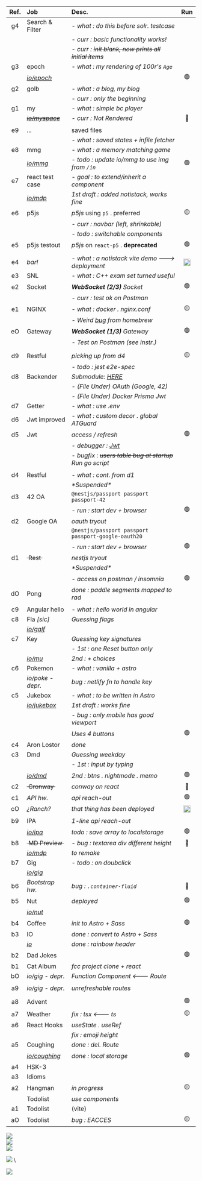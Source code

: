 <!--
<a href='https://nuoxoxo.github.io/snk'><img src='https://deno.com/images/artwork/HypnoDeno.gif?__frsh_c=dad2' width=13px></a> _New!_  \
<a href="https://nuoxoxo.github.io/ranch"><img src='https://media.tenor.com/D-LrcqeyoN0AAAAi/hand-falcaolucas.gif' width='13px' /></a> _New!_  
-->

| Ref.    | Job                        | Desc.                                  | Run 
| :-----: | :------------------------- | :------------------------------------- | :------------: |
| g4      | Search & Filter            | - _what : do this before solr. testcase_
|         |                            | - _curr : basic functionality works!_
|         |                            | - _curr : ~~init blank, now prints all initial items~~_
| g3      | epoch                      | - _what : my rendering of 100r's `Age`_ 
|         | [*io/epoch*](https://nuoxoxo.github.io/epoch) | | :green_circle: 
| g2      | golb                       | - _what : a blog, my blog_ 
|         |                            | - _curr : only the beginning_  
| g1      | my ` `                     | - _what : simple bc player_ 
|         | [~~*io/myspace*~~](https://nuoxoxo.github.io/myspace) | - _curr : Not Rendered_  | :red_circle: 
||
| e9      | ...                        | saved files
|         |                            | - _what : saved states + infile fetcher_ 
| e8      | mmg                        | - _what : a memory matching game_ 
|         | [*io/mmg*](https://nuoxoxo.github.io/mmg) | - _todo : update io/mmg to use img from `/in`_ | :green_circle:
| e7      | react test case            | - _goal : to extend/inherit a component_ | 
|         | [*io/mdp*](https://nuoxoxo.github.io/mdp) | _1st draft : added notistack, works fine_ 
| e6      | p5js                       | _p5js_ using `p5` . preferred          | :yellow_circle: 
|         |                            | - _curr : navbar (left, shrinkable)_
|         |                            | - _todo : switchable components_
| e5      | p5js testout               | _p5js_ on `react-p5` . **deprecated**  | :green_circle: 
||
| e4      | _bar!_                     | - _what : a notistack vite demo ---> deployment_  | <a href='https://nuoxoxo.github.io/snk'><img src='https://deno.com/images/artwork/HypnoDeno.gif?__frsh_c=dad2' width=19px></a>
| e3      | SNL                        | - _what : C++ exam set turned useful_ 
| e2      | Socket                     | _**WebSocket (2/3)** Socket_           | :green_circle: 
||| _- curr : test ok on Postman_ 
| e1      | NGINX                      | - _what : docker . nginx.conf_           | :yellow_circle: 
||| _- Weird [bug](e1-ngx/README.md) from homebrew_
| eO      | Gateway                    | _**WebSocket (1/3)** Gateway_          | :green_circle: 
||| _- Test on Postman (see instr.)_ 
||
| d9      | Restful                    | _picking up from *d4*_                 | :yellow_circle:
||| _- todo : jest e2e-spec_
| d8      | Backender                  | _Submodule: [HERE](https://github.com/nuoxoxo/backender)_ 
||| _- (File Under) OAuth (Google, 42)_
||| _- (File Under) Docker Prisma Jwt_
| d7      | Getter                     | - _what : use .env_ 
| d6      | Jwt improved               | - _what : custom decor . global ATGuard_ 
| d5      | Jwt                        | _access / refresh_                      | :green_circle:
|         |                            | - _debugger : [Jwt](https://jwt.io)_ 
|         |                            | - _bugfix : ~~users table bug at startup~~ Run go script_
||
| d4      | Restful                    | - _what : cont. from d1_ 
|         |                            | _\*Suspended\*_  
| d3      | 42 OA                      | `@nestjs/passport passport passport-42` 
|         |                            | - _run : start dev + browser_            | :green_circle: 
| d2      | Google OA                  | _oauth tryout_ 
|         |                            | `@nestjs/passport passport passport-google-oauth20`
|         |                            | - _run : start dev + browser_            | :green_circle: 
| d1      | ~~&nbsp;Rest&nbsp;~~       | _nestjs tryout_ 
|         |                            | _\*Suspended\*_   
|         |                            | - _access on postman / insomnia_      | :green_circle: 
| dO      | Pong                       | _done : paddle segments mapped to rad_ 
||
| c9      | Angular hello              | - _what : hello world in angular_
| c8      | Fla _[sic]_                | _Guessing flags_ 
|         | [*io/galf*](https://nuoxoxo.github.io/galf)
| c7      | Key                        | _Guessing key signatures_ 
|         |                            | - _1st : one Reset button only_
|         | [*io/mu*](https://nuoxoxo.github.io/mu)| _2nd : + choices_
| c6      | Pokemon                    | - _what : vanilla + astro_ 
|         | _io/poke - depr._                   | _bug : netlify fn to handle key_ 
| c5      | Jukebox                    | - _what : to be written in Astro_ 
|         | [*io/jukebox*](https://nuoxoxo.github.io/jukebox) | _1st draft : works fine_ 
|         |                            | - _bug : only mobile has good viewport_ 
|         |                            | _Uses 4 buttons_ | :green_circle: 
| c4      | Aron Lostor                | _done_ 
| c3      | Dmd                        | _Guessing weekday_ 
|         |                            | - _1st : input by typing_ 
|         | [*io/dmd*](https://nuoxoxo.github.io/dmd)| _2nd : btns . nightmode . memo_| :green_circle: 
| c2      | ~~&nbsp;Cronway&nbsp;~~    | _conway on react_                      | :red_circle:
| c1      | _API hw._                  | _api reach-out_                        | :green_circle:
| cO      | _¿Ranch?_ | _that thing has been deployed_ | <a href="https://nuoxoxo.github.io/ranch"><img src='https://media.tenor.com/D-LrcqeyoN0AAAAi/hand-falcaolucas.gif' width='19px' /></a>
||
| b9      | IPA                        | _1-line api reach-out_ 
|| [*io/ipa*](https://nuoxoxo.github.io/ipa) | _todo : save array to localstorage_ | :green_circle:
| b8      | ~~&nbsp;MD Preview&nbsp;~~ | - _bug : textarea div different height_ | :red_circle: 
|| [*io/mdp*](https://nuoxoxo.github.io/mdp) | _to remake_ 
| b7      | Gig                        | - _todo : on doubclick_ 
|| [*io/gig*](https://nuoxoxo.github.io/gig) 
| b6      | _Bootstrap hw._            | _bug : `.container-fluid`_             | :red_circle:
| b5      | Nut                        | _deployed_                             | :green_circle:
|| [*io/nut*](https://nuoxoxo.github.io/nut) 
| b4      | Coffee                     | _init to Astro + Sass_                 | :green_circle:
| b3      | IO                         | _done : convert to Astro + Sass_ 
|| [*io*](https://nuoxoxo.github.io)   | _done : rainbow header_ 
| b2      | Dad Jokes                  |                                        | :green_circle:
| b1      | Cat Album                  | _fcc project clone + react_ 
| bO      | _io/gig - depr._           | _Function Component <--- Route_ 
||
| a9      | _io/gig - depr._           | _unrefreshable routes_ 
||
| a8      | Advent                     |                                        | :green_circle:
| a7      | Weather                    | _fix : tsx <--- ts_                    | :yellow_circle:
| a6      | React Hooks                | _useState . useRef_ 
||                                     | _fix : emoji height_ 
| a5      | Coughing                   | _done : del. Route_ 
|| [*io/coughing*](https://nuoxoxo.github.io/coughing/) | _done : local storage_ | :green_circle:
| a4      | HSK-3 
| a3      | Idioms 
| a2      | Hangman                    | _in progress_                          | :yellow_circle:
|         | Todolist                   | _use components_ 
| a1      | Todolist                   | (vite) 
| aO      | Todolist                   | _bug : EACCES_                         | :yellow_circle: 
<!---
| eO      | Sqlize                     | _\*Abandonned\*_                       | :yellow_circle:
||| _- nginx does weird stuff_
--->

![](https://i.imgur.com/2FVvwuZ.png) \
![](https://i.imgur.com/nIAzsy5.png) \
![](https://i.imgur.com/Qj9s1El.png)
<!--![](https://i.imgur.com/JdAHyEc.png)--->

<!--
![](https://i.imgur.com/xhiA86y.png)
-->

![](https://i.imgur.com/FB0IhV0.png) \
<!--
![](https://i.imgur.com/Vi97P6T.jpg) \
--->
![](https://i.imgur.com/PhO7Dg8.png)
